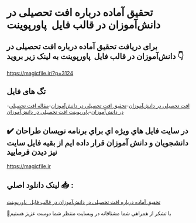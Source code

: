 # تحقیق آماده درباره افت تحصیلی در دانش‌آموزان در قالب فایل  پاورپوینت

## برای دریافت تحقیق آماده درباره افت تحصیلی در دانش‌آموزان در قالب فایل  پاورپوینت به لینک زیر بروید 👇

https://magicfile.ir/?p=3124

## تگ های فایل

-[افت تحصیلی در دانش‌آموزان](https://magicfile.ir/product/%d8%aa%d8%ad%d9%82%db%8c%d9%82-%d8%a2%d9%85%d8%a7%d8%af%d9%87-%d8%a7%d9%81%d8%aa-%d8%aa%d8%ad%d8%b5%db%8c%d9%84%db%8c-%d8%af%d8%b1-%d8%af%d8%a7%d9%86%d8%b4%d8%a2%d9%85%d9%88%d8%b2%d8%a7%d9%86-%d8%af%d8%b1/)-[تحقیق افت تحصیلی در دانش‌آموزان](https://magicfile.ir/product/%d8%aa%d8%ad%d9%82%db%8c%d9%82-%d8%a2%d9%85%d8%a7%d8%af%d9%87-%d8%a7%d9%81%d8%aa-%d8%aa%d8%ad%d8%b5%db%8c%d9%84%db%8c-%d8%af%d8%b1-%d8%af%d8%a7%d9%86%d8%b4%d8%a2%d9%85%d9%88%d8%b2%d8%a7%d9%86-%d8%af%d8%b1/)-[مقاله افت تحصیلی در دانش‌آموزان](https://magicfile.ir/product/%d8%aa%d8%ad%d9%82%db%8c%d9%82-%d8%a2%d9%85%d8%a7%d8%af%d9%87-%d8%a7%d9%81%d8%aa-%d8%aa%d8%ad%d8%b5%db%8c%d9%84%db%8c-%d8%af%d8%b1-%d8%af%d8%a7%d9%86%d8%b4%d8%a2%d9%85%d9%88%d8%b2%d8%a7%d9%86-%d8%af%d8%b1/)-[پاورپوینت افت تحصیلی در دانش‌آموزان](https://magicfile.ir/product/%d8%aa%d8%ad%d9%82%db%8c%d9%82-%d8%a2%d9%85%d8%a7%d8%af%d9%87-%d8%a7%d9%81%d8%aa-%d8%aa%d8%ad%d8%b5%db%8c%d9%84%db%8c-%d8%af%d8%b1-%d8%af%d8%a7%d9%86%d8%b4%d8%a2%d9%85%d9%88%d8%b2%d8%a7%d9%86-%d8%af%d8%b1/)

## ✔️ در سايت فايل هاي ويژه اي براي برنامه نويسان طراحان دانشجويان و دانش آموزان قرار داده ايم از بقيه فايل سايت نيز ديدن فرماييد

https://magicfile.ir


## لينک دانلود اصلي 📥 :

[تحقیق آماده درباره افت تحصیلی در دانش‌آموزان در قالب فایل  پاورپوینت](https://magicfile.ir/product/%d8%aa%d8%ad%d9%82%db%8c%d9%82-%d8%a2%d9%85%d8%a7%d8%af%d9%87-%d8%a7%d9%81%d8%aa-%d8%aa%d8%ad%d8%b5%db%8c%d9%84%db%8c-%d8%af%d8%b1-%d8%af%d8%a7%d9%86%d8%b4%d8%a2%d9%85%d9%88%d8%b2%d8%a7%d9%86-%d8%af%d8%b1/) 


🙏با تشکر از همراهي شما مشتاقانه در وبسایت منتظر شما دوست عزیز هستیم


